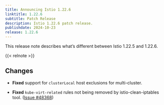 ```yaml
---
title: Announcing Istio 1.22.6
linktitle: 1.22.6
subtitle: Patch Release
description: Istio 1.22.6 patch release.
publishdate: 2024-10-23
release: 1.22.6
---
```


This release note describes what’s different between Istio 1.22.5 and 1.22.6.

{{< relnote >}}

## Changes

- **Fixed** support for `clusterLocal` host exclusions for multi-cluster.

- **Fixed** `kube-virt-related` rules not being removed by istio-clean-iptables tool.
  ([Issue #48368](https://github.com/istio/istio/issues/48368))
